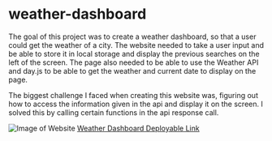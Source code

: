 # weather-dashboard
The goal of this project was to create a weather dashboard, so that a user could get the weather of a city.  The website needed to take a user input and be able to store it in local storage and display the previous searches on the left of the screen.  The page also needed to be able to use the Weather API and day.js to be able to get the weather and current date to display on the page.  

The biggest challenge I faced when creating this website was, figuring out how to access the information given in the api and display it on the screen.  I solved this by calling certain functions in the api response call.  

![Image of Website]()
[Weather Dashboard Deployable Link]()